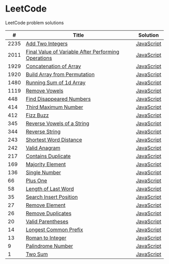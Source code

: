 # LeetCode
LeetCode problem solutions



| #  | Title                                                                                   | Solution                                  |
| -- | --------------------------------------------------------------------------------------- | ----------------------------------------- |
|2235| [Add Two Integers](https://leetcode.com/problems/add-two-integers/)                     | [JavaScript](add-two-integers.js)         |
|2011| [Final Value of Variable After Performing Operations][2011]                             | [JavaScript](final-value.js)              |
|1929| [Concatenation of Array](https://leetcode.com/problems/concatenation-of-array/)         | [JavaScript](concatenation-of-array.js)   |
|1920| [Build Array from Permutation][1920]                                                    | [JavaScript][1920-1]                      |
|1480| [Running Sum of 1d Array](https://leetcode.com/problems/running-sum-of-1d-array/)       | [JavaScript](running-sum-of-1d-array.js)  |
|1119| [Remove Vowels](https://leetcode.com/problems/remove-vowels-from-a-string/)             | [JavaScript](remove-vowels.js)            |
| 448| [Find Disappeared Numbers][448]                                                         | [JavaScript](find-disappeared-numbers.js) |
| 414| [Third Maximum Number](https://leetcode.com/problems/third-maximum-number/)             | [JavaScript](third-maximum-number.js)     |
| 412| [Fizz Buzz](https://leetcode.com/problems/fizz-buzz/)                                   | [JavaScript](fizz-buzz.js)                |
| 345| [Reverse Vowels of a String](https://leetcode.com/problems/reverse-vowels-of-a-string/) | [JavaScript](reverse-vowels-of-string.js) |
| 344| [Reverse String](https://leetcode.com/problems/reverse-string/)                         | [JavaScript](reverse-string.js)           |
| 243| [Shortest Word Distance](https://leetcode.com/problems/shortest-word-distance/)         | [JavaScript](shortest-word-distance.js)   |
| 242| [Valid Anagram](https://leetcode.com/problems/valid-anagram/)                           | [JavaScript](valid-anagram.js)            |
| 217| [Contains Duplicate](https://leetcode.com/problems/contains-duplicate/)                 | [JavaScript](contains-duplicate.js)       |
| 169| [Majority Element](https://leetcode.com/problems/majority-element/)                     | [JavaScript](majority-element.js)         |
| 136| [Single Number](https://leetcode.com/problems/single-number/)                           | [JavaScript](single-number.js)            |
| 66 | [Plus One](https://leetcode.com/problems/plus-one/)                                     | [JavaScript](plus-one.js)                 |
| 58 | [Length of Last Word](https://leetcode.com/problems/length-of-last-word/)               | [JavaScript](length-of-last-word.js)      |
| 35 | [Search Insert Position](https://leetcode.com/problems/search-insert-position/)         | [JavaScript](search-insert-position.js)   |
| 27 | [Remove Element](https://leetcode.com/problems/remove-element/)                         | [JavaScript](remove-element.js)           |
| 26 | [Remove Duplicates](https://leetcode.com/problems/remove-duplicates-from-sorted-array/) | [JavaScript](remove-dupes.js)             |
| 20 | [Valid Parentheses](https://leetcode.com/problems/valid-parentheses/)                   | [JavaScript](valid-parentheses.js)        |
| 14 | [Longest Common Prefix](https://leetcode.com/problems/longest-common-prefix/)           | [JavaScript](longest-common-prefix.js)    |
| 13 | [Roman to Integer](https://leetcode.com/problems/roman-to-integer/)                     | [JavaScript](roman-to-integer.js)         |
| 9  | [Palindrome Number](https://leetcode.com/problems/palindrome-number/)                   | [JavaScript](palindrome-number.js)        |
| 1  | [Two Sum](https://leetcode.com/problems/two-sum/)                                       | [JavaScript](two-sum.js)                  |


<!-- Long Pathways that don't fit neatly into columns. -->
[2011]: https://leetcode.com/problems/final-value-of-variable-after-performing-operations/
[1920]: https://leetcode.com/problems/build-array-from-permutation/
[1920-1]: build-array-from-permutation.js
[448]: https://leetcode.com/problems/find-all-numbers-disappeared-in-an-array/
